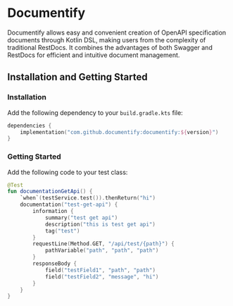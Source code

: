 # Documentify
Documentify allows easy and convenient creation of OpenAPI specification documents through Kotlin DSL, making users from the complexity of traditional RestDocs. 
It combines the advantages of both Swagger and RestDocs for efficient and intuitive document management.

## Installation and Getting Started
### Installation
Add the following dependency to your `build.gradle.kts` file:
```kotlin
dependencies {
    implementation("com.github.documentify:documentify:${version}")
}
```

### Getting Started
Add the following code to your test class:
```kotlin
@Test
fun documentationGetApi() {
    `when`(testService.test()).thenReturn("hi")
    documentation("test-get-api") {
        information {
            summary("test get api")
            description("this is test get api")
            tag("test")
        }
        requestLine(Method.GET, "/api/test/{path}") {
            pathVariable("path", "path", "path")
        }
        responseBody {
            field("testField1", "path", "path")
            field("testField2", "message", "hi")
        }
    }
}
```